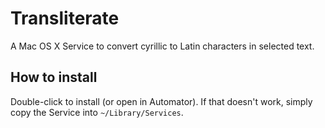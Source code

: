 Transliterate
=============

A Mac OS X Service to convert cyrillic to Latin characters in selected text.


How to install
--------------

Double-click to install (or open in Automator). If that doesn't work, simply copy the Service into `~/Library/Services`.